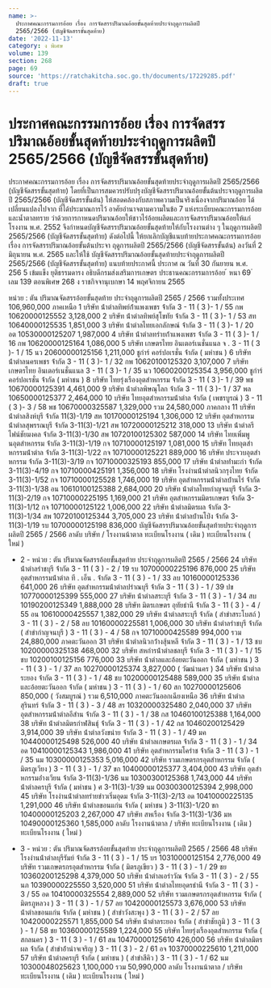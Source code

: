 ```yaml
---
name: >-
  ประกาศคณะกรรมการอ้อย เรื่อง การจัดสรรปริมาณอ้อยขั้นสุดท้ายประจำฤดูการผลิตปี
  2565/2566 (บัญชีจัดสรรขั้นสุดท้าย)
date: '2022-11-13'
category: ง พิเศษ
volume: 139
section: 268
page: 69
source: 'https://ratchakitcha.soc.go.th/documents/17229285.pdf'
draft: true
---
```


# ประกาศคณะกรรมการอ้อย เรื่อง การจัดสรรปริมาณอ้อยขั้นสุดท้ายประจำฤดูการผลิตปี 2565/2566 (บัญชีจัดสรรขั้นสุดท้าย)

ประกาศคณะกรรมการอ้อย เรื่อง การจัดสรรปริมาณอ้อยขั้นสุดท้ายประจำฤดูการผลิตปี 2565/2566 (บัญชีจัดสรรขั้นสุดท้าย) โดยที่เป็นการสมควรปรับปรุงบัญชีจัดสรรปริมาณอ้อยขั้นต้นประจาฤดูการผลิตปี 2565/2566 (บัญชีจัดสรรขั้นต้น) ให้สอดคล้องกับสภาพความเป็นจริงเนื่องจากปริมาณอ้อย ได้เปลี่ยนแปลงไปจาก ที่ได้ประมาณการไว้ อาศัยอำนาจตามความในข้อ 7 แห่งระเบียบคณะกรรมการอ้อยและน้ำตาลทราย ว่าด้วยการกาหนดปริมาณอ้อยให้ชาวไร่อ้อยผลิตและการจัดสรรปริมาณอ้อยให้แก่โรงงาน พ.ศ. 2552 จึงกำหนดบัญชีจัดสรรปริมาณอ้อยขั้นสุดท้ายให้กับโรงงานต่าง ๆ ในฤดูการผลิตปี 2565/2566 (บัญชีจัดสรรขั้นสุดท้าย) ดังต่อไปนี้ ให้ยกเลิกบัญชีแนบท้ายประกาศคณะกรรมการอ้อย เรื่อง การจัดสรรปริมาณอ้อยขั้นต้นประจา ฤดูการผลิตปี 2565/2566 (บัญชีจัดสรรขั้นต้น) ลงวันที่ 2 มิถุนายน พ.ศ. 2565 และให้ใช้ บัญชีจัดสรรปริมาณอ้อยขั้นสุดท้ายประจำฤดูการผลิตปี 2565/2566 (บัญชีจัดสรรขั้นสุดท้าย) แนบท้ายประกาศนี้ ประกาศ ณ วันที่ 30 กันยายน พ.ศ. 256 5 เข้มแข็ง ยุติธรรมดารง อธิบดีกรมส่งเสริมการเกษตร ประธานคณะกรรมการอ้อย ้ หนา 69 ่ เลม 139 ตอนพิเศษ 268 ง ราชกิจจานุเบกษา 14 พฤศจิกายน 2565

หน่วย : ตัน ปริมาณจัดสรรอ้อยขั้นสุดท้าย ประจำฤดูการผลิตปี 2565 / 2566 รวมทั้งประเทศ 106,960,000 ภาคเหนือ 1 บริษัท น้ําตําลทิพย์ก้ําแพงเพชร จ้ํากัด 3 - 11 ( 3 )- 1 / 55 กพ 10620000125552 3,128,000 2 บริษัท น้ําตําลทิพย์สุโขทัย จ้ํากัด 3 - 11 ( 3 )- 1 / 53 สท 10640000125535 1,851,000 3 บริษัท น้ําตําลไทยเอกลักษณ์ จ้ํากัด 3 - 11 ( 3 )- 1 / 20 อต 10530000125207 1,987,000 4 บริษัท น้ําตําลทรํายก้ําแพงเพชร จ้ํากัด 3 - 11 ( 3 )- 1 / 16 กพ 10620000125164 1,086,000 5 บริษัท เกษตรไทย อินเตอร์เนชั่นแนล จ . 3 - 11 ( 3 )- 1 / 15 นว 20600000125156 1,211,000 ชูกําร์ คอร์ปอเรชั่น จ้ํากัด ( มหําชน ) 6 บริษัท น้ําตําลนครเพชร จ้ํากัด 3 - 11 ( 3 )- 1 / 32 กพ 10620100125320 3,107,000 7 บริษัท เกษตรไทย อินเตอร์เนชั่นแนล 3 - 11 ( 3 )- 1 / 35 นว 10600200125354 3,956,000 ชูกําร์ คอร์ปอเรชั่น จ้ํากัด ( มหําชน ) 8 บริษัท ไทยรุ่งเรืองอุตสําหกรรม จ้ํากัด 3 - 11 ( 3 )- 1 / 39 พช 10670000125391 4,461,000 9 บริษัท น้ําตําลพิษณุโลก จ้ํากัด 3 - 11 ( 3 )- 1 / 37 พล 10650000125377 2,464,000 10 บริษัท ไทยอุตสําหกรรมน้ําตําล จ้ํากัด ( เพชรบูรณ์ ) 3 - 11 ( 3 )- 3 / 58 พช 10670000325587 1,329,000 รวม 24,580,000 ภาคกลาง 11 บริษัท น้ําตําลสิงห์บุรี จ้ํากัด 11(3)-1/19 สห 10170000125194 1,306,000 12 บริษัท อุตสําหกรรมน้ําตําลสุพรรณบุรี จ้ํากัด 3-11(3)-1/21 สพ 10720000125212 318,000 13 บริษัท น้ําตําลรีไฟน์ชัยมงคล จ้ํากัด 3-11(3)-1/30 สพ 10720100125302 587,000 14 บริษัท ไทยเพิ่มพูนอุตสําหกรรม จ้ํากัด 3-11(3)-1/19 กจ 10710000125197 1,081,000 15 บริษัท ไทยอุตสําหกรรมน้ําตําล จ้ํากัด 3-11(3)-1/22 กจ 10710000125221 889,000 16 บริษัท ประจวบอุตสําหกรรม จ้ํากัด 3-11(3)-3/19 กจ 10710000325193 855,000 17 บริษัท น้ําตําลท่ํามะกํา จ้ํากัด 3-11(3)-4/19 กจ 10710000425191 1,356,000 18 บริษัท โรงงํานน้ําตําลนิวกรุงไทย จ้ํากัด 3-11(3)-1/52 กจ 10710000125528 1,746,000 19 บริษัท อุตสําหกรรมน้ําตําลบ้ํานไร่ จ้ํากัด 3-11(3)-1/38 อน 10610100125388 2,684,000 20 บริษัท น้ําตําลไทยกําญจนบุรี จ้ํากัด 3-11(3)-2/19 กจ 10710000225195 1,169,000 21 บริษัท อุตสําหกรรมมิตรเกษตร จ้ํากัด 3-11(3)-1/12 กจ 10710000125122 1,006,000 22 บริษัท น้ําตําลมิตรผล จ้ํากัด 3-11(3)-1/34 สพ 10720100125344 3,705,000 23 บริษัท น้ําตําลบ้ํานโป่ง จ้ํากัด 3-11(3)-1/19 รบ 10700000125198 836,000 บัญชีจัดสรรปริมาณอ้อยขั้นสุดท้ายประจำฤดูการผลิตปี 2565 / 2566 ลาดับ บริษัท / โรงงานน้าตาล ทะเบียนโรงงาน ( เดิม ) ทะเบียนโรงงาน ( ใหม่ )

- 2 - หน่วย : ตัน ปริมาณจัดสรรอ้อยขั้นสุดท้าย ประจำฤดูการผลิตปี 2565 / 2566 24 บริษัท น้ําตําลรําชบุรี จ้ํากัด 3 - 11 ( 3 ) - 2 / 19 รบ 10700000225196 876,000 25 บริษัท อุตสําหกรรมน้ําตําล ที . เอ็น . จ้ํากัด 3 - 11 ( 3 ) - 1 / 33 ลบ 10160000125336 641,000 26 บริษัท อุตสําหกรรมน้ําตําลปรําณบุรี จ้ํากัด 3 - 11 ( 3 ) - 1 / 39 ปข 10770000125399 555,000 27 บริษัท น้ําตําลสระบุรี จ้ํากัด 3 - 11 ( 3 ) - 1 / 34 สบ 10190200125349 1,888,000 28 บริษัท มิตรเกษตร อุทัยธํานี จ้ํากัด 3 - 11 ( 3 ) - 4 / 55 อน 10610000425557 1,382,000 29 บริษัท น้ําตําลสระบุรี จ้ํากัด ( สําขําสระโบสถ์ ) 3 - 11 ( 3 ) - 2 / 58 ลบ 10160000225581 1,006,000 30 บริษัท น้ําตําลรําชบุรี จ้ํากัด ( สําขํากําญจนบุรี ) 3 - 11 ( 3 ) - 4 / 58 กจ 10710000425589 994,000 รวม 24,880,000 ภาคตะวันออก 31 บริษัท น้ําตําลนิวกว้ํางสุ้นหลี จ้ํากัด 3 - 11 ( 3 ) - 1 / 13 ชบ 10200000325138 468,000 32 บริษัท สหกํารน้ําตําลชลบุรี จ้ํากัด 3 - 11 ( 3 ) - 1 / 15 ชบ 10200100125156 776,000 33 บริษัท น้ําตําลและอ้อยตะวันออก จ้ํากัด ( มหําชน ) 3 - 11 ( 3 ) - 1 / 37 สก 10270000125374 3,827,000 ( วัฒนํานคร ) 34 บริษัท น้ําตําลระยอง จ้ํากัด 3 - 11 ( 3 ) - 1 / 48 ชบ 10200000125488 589,000 35 บริษัท น้ําตําลและอ้อยตะวันออก จ้ํากัด ( มหําชน ) 3 - 11 ( 3 ) - 1 / 60 สก 10270000125606 850,000 ( วังสมบูรณ์ ) รวม 6,510,000 ภาคตะวันออกเฉียงเหนือ 36 บริษัท น้ําตําลสุรินทร์ จ้ํากัด 3 - 11 ( 3 ) - 3 / 48 สร 10320000325480 2,040,000 37 บริษัท อุตสําหกรรมน้ําตําลอีสําน จ้ํากัด 3 - 11 ( 3 ) - 1 / 38 กส 10460100125388 1,164,000 38 บริษัท น้ําตําลมิตรกําฬสินธุ์ จ้ํากัด 3 - 11 ( 3 ) - 1 / 42 กส 10460200125429 3,914,000 39 บริษัท น้ําตําลวังขนําย จ้ํากัด 3 - 11 ( 3 ) - 1 / 49 มค 10440000125498 526,000 40 บริษัท น้ําตําลเกษตรผล จ้ํากัด 3 - 11 ( 3 ) - 1 / 34 อด 10410000125343 1,986,000 41 บริษัท อุตสําหกรรมโครําช จ้ํากัด 3 - 11 ( 3 ) - 1 / 35 นม 10300000125353 5,016,000 42 บริษัท รวมเกษตรกรอุตสําหกรรม จ้ํากัด ( มิตรภูเวียง ) 3 - 11 ( 3 ) - 1 / 37 ขก 10400000125377 3,404,000 43 บริษัท อุตสําหกรรมอ่ํางเวียน จ้ํากัด 3-11(3)-1/36 นม 10300300125368 1,743,000 44 บริษัท น้ําตําลครบุรี จ้ํากัด ( มหําชน ) ศ 3-11(3)-1/39 นม 00300300125394 2,998,000 45 บริษัท โรงงํานน้ําตําลทรํายขําวเริ่มอุดม จ้ํากัด 3-11(3)-2/13 อด 10410000225135 1,291,000 46 บริษัท น้ําตําลขอนแก่น จ้ํากัด ( มหําชน ) 3-11(3)-1/20 ขก 10400000125203 2,267,000 47 บริษัท สหเรือง จ้ํากัด 3-11(3)-1/36 มห 10490000125360 1,585,000 ลาดับ โรงงานน้าตาล / บริษัท ทะเบียนโรงงาน ( เดิม ) ทะเบียนโรงงาน ( ใหม่ )

- 3 - หน่วย : ตัน ปริมาณจัดสรรอ้อยขั้นสุดท้าย ประจำฤดูการผลิตปี 2565 / 2566 48 บริษัท โรงงํานน้ําตําลบุรีรัมย์ จ้ํากัด 3 - 11 ( 3 ) - 1 / 15 บร 10310000125154 2,776,000 49 บริษัท รวมเกษตรกรอุตสําหกรรม จ้ํากัด ( มิตรภูเขียว ) 3 - 11 ( 3 ) - 1 / 29 ชย 10360200125298 4,379,000 50 บริษัท น้ําตําลเอรําวัณ จ้ํากัด 3 - 11 ( 3 ) - 2 / 55 นภ 10390000225550 3,520,000 51 บริษัท น้ําตําลไทยอุดรธํานี จ้ํากัด 3 - 11 ( 3 ) - 3 / 55 อด 10410000325554 2,889,000 52 บริษัท รวมเกษตรกรอุตสําหกรรม จ้ํากัด ( มิตรภูหลวง ) 3 - 11 ( 3 ) - 1 / 57 ลย 10420000125573 3,676,000 53 บริษัท น้ําตําลขอนแก่น จ้ํากัด ( มหําชน ) ( สําขําวังสะพุง ) 3 - 11 ( 3 ) - 2 / 57 ลย 10420000225571 1,855,000 54 บริษัท น้ําตําลระยอง จ้ํากัด ( สําขําชัยภูมิ ) 3 - 11 ( 3 ) - 1 / 58 ชย 10360000125589 1,224,000 55 บริษัท ไทยรุ่งเรืองอุตสําหกรรม จ้ํากัด ( สกลนคร ) 3 - 11 ( 3 ) - 1 / 61 สน 10470000125610 426,000 56 บริษัท น้ําตําลมิตรผล จ้ํากัด ( สําขําอ้ํานําจเจริญ ) 3 - 11 ( 3 ) - 2 / 61 อจ 10370000225610 1,211,000 57 บริษัท น้ําตําลครบุรี จ้ํากัด ( มหําชน ) ( สําขําสีคิว ) 3 - 11 ( 3 ) - 1 / 62 นม 10300048025623 1,100,000 รวม 50,990,000 ลาดับ โรงงานน้าตาล / บริษัท ทะเบียนโรงงาน ( เดิม ) ทะเบียนโรงงาน ( ใหม่ )
